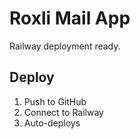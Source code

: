 # Roxli Mail App

Railway deployment ready.

## Deploy
1. Push to GitHub
2. Connect to Railway
3. Auto-deploys